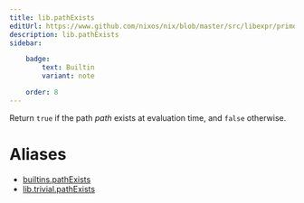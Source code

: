 ```yaml
---
title: lib.pathExists
editUrl: https://www.github.com/nixos/nix/blob/master/src/libexpr/primops.cc
description: lib.pathExists
sidebar:

    badge:
        text: Builtin
        variant: note

    order: 8
---
```


Return `true` if the path *path* exists at evaluation time, and
`false` otherwise.


# Aliases

- [builtins.pathExists](/reference/builtinspathExists)
- [lib.trivial.pathExists](/reference/libtrivial.pathExists)


